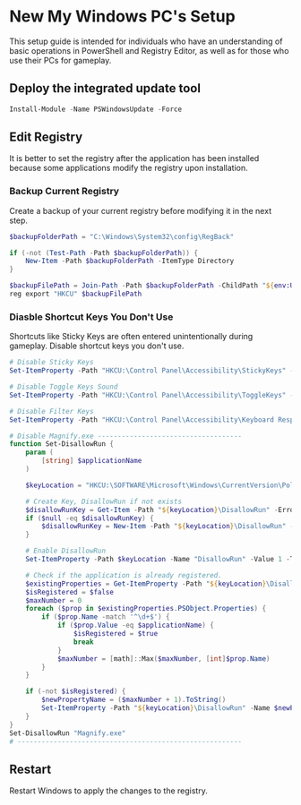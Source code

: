 # New My Windows PC's Setup

This setup guide is intended for individuals who have an understanding of basic operations in PowerShell and Registry Editor, as well as for those who use their PCs for gameplay.

## Deploy the integrated update tool

```ps1
Install-Module -Name PSWindowsUpdate -Force
```

## Edit Registry

It is better to set the registry after the application has been installed because some applications modify the registry upon installation.

### Backup Current Registry

Create a backup of your current registry before modifying it in the next step.

```ps1
$backupFolderPath = "C:\Windows\System32\config\RegBack"

if (-not (Test-Path -Path $backupFolderPath)) {
    New-Item -Path $backupFolderPath -ItemType Directory
}

$backupFilePath = Join-Path -Path $backupFolderPath -ChildPath "${env:USERNAME}-HKCU-$(Get-Date -Format 'yyyyMMddHHmmss').reg"
reg export "HKCU" $backupFilePath
```

### Diasble Shortcut Keys You Don't Use

Shortcuts like Sticky Keys are often entered unintentionally during gameplay. Disable shortcut keys you don't use.

```ps1
# Disable Sticky Keys
Set-ItemProperty -Path "HKCU:\Control Panel\Accessibility\StickyKeys" -Name "Flags" -Value "506"

# Disable Toggle Keys Sound
Set-ItemProperty -Path "HKCU:\Control Panel\Accessibility\ToggleKeys" -Name "Flags" -Value "58"

# Disable Filter Keys
Set-ItemProperty -Path "HKCU:\Control Panel\Accessibility\Keyboard Response" -Name "Flags" -Value "122"

# Disable Magnify.exe ------------------------------------
function Set-DisallowRun {
    param (
        [string] $applicationName
    )

    $keyLocation = "HKCU:\SOFTWARE\Microsoft\Windows\CurrentVersion\Policies\Explorer"

    # Create Key, DisallowRun if not exists
    $disallowRunKey = Get-Item -Path "${keyLocation}\DisallowRun" -ErrorAction SilentlyContinue
    if ($null -eq $disallowRunKey) {
        $disallowRunKey = New-Item -Path "${keyLocation}\DisallowRun" -Force
    }

    # Enable DisallowRun
    Set-ItemProperty -Path $keyLocation -Name "DisallowRun" -Value 1 -Type DWord

    # Check if the application is already registered.
    $existingProperties = Get-ItemProperty -Path "${keyLocation}\DisallowRun" -ErrorAction SilentlyContinue
    $isRegistered = $false
    $maxNumber = 0
    foreach ($prop in $existingProperties.PSObject.Properties) {
        if ($prop.Name -match '^\d+$') {
            if ($prop.Value -eq $applicationName) {
                $isRegistered = $true
                break
            }
            $maxNumber = [math]::Max($maxNumber, [int]$prop.Name)
        }
    }

    if (-not $isRegistered) {
        $newPropertyName = ($maxNumber + 1).ToString()
        Set-ItemProperty -Path "${keyLocation}\DisallowRun" -Name $newPropertyName -Value $applicationName -Type String -Force
    }
}
Set-DisallowRun "Magnify.exe"
# --------------------------------------------------------
```

## Restart

Restart Windows to apply the changes to the registry.
